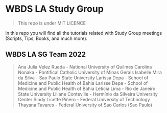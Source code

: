 # WBDS LA Study Group
> This repo is under MIT LICENCE

In this repo you will find all the tutorials related with Study Group meetings (Scripts, Tips, Books, and much more).

## WBDS LA SG Team 2022
>Ana Julia Velez Rueda - National University of Quilmes
>Carolina Nonaka - Pontifical Catholic University of Minas Gerais
>Isabelle Mira da Silva - Sao Paulo State University
>Larissa Depa - School of Medicine and Public Health of Bahia
>Larisse Depa - School of Medicine and Public Health of Bahia
>Letícia Lima - Rio de Janeiro State University
>Liliane Conteville - Hermínio da Silveira University Center
>Sindy Licette Piñero - Federal University of Technology
>Thayana Tavares - Federal University of Sao Carlos (Sao Paulo)





